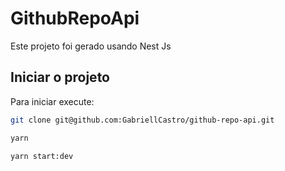 # GithubRepoApi

Este projeto foi gerado usando Nest Js

## Iniciar o projeto

Para iniciar execute:

```bash
git clone git@github.com:GabriellCastro/github-repo-api.git
```

```bash
yarn
```

```bash
yarn start:dev
```
